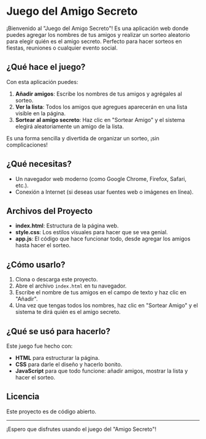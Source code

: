 # Juego del Amigo Secreto

¡Bienvenido al "Juego del Amigo Secreto"! Es una aplicación web donde puedes agregar los nombres de tus amigos y realizar un sorteo aleatorio para elegir quién es el amigo secreto. Perfecto para hacer sorteos en fiestas, reuniones o cualquier evento social.


## ¿Qué hace el juego?

Con esta aplicación puedes:

1. **Añadir amigos**: Escribe los nombres de tus amigos y agrégales al sorteo.
2. **Ver la lista**: Todos los amigos que agregues aparecerán en una lista visible en la página.
3. **Sortear al amigo secreto**: Haz clic en "Sortear Amigo" y el sistema elegirá aleatoriamente un amigo de la lista.

Es una forma sencilla y divertida de organizar un sorteo, ¡sin complicaciones!

## ¿Qué necesitas?

- Un navegador web moderno (como Google Chrome, Firefox, Safari, etc.).
- Conexión a Internet (si deseas usar fuentes web o imágenes en línea).

## Archivos del Proyecto

- **index.html**: Estructura de la página web.
- **style.css**: Los estilos visuales para hacer que se vea genial.
- **app.js**: El código que hace funcionar todo, desde agregar los amigos hasta hacer el sorteo.

## ¿Cómo usarlo?

1. Clona o descarga este proyecto.
2. Abre el archivo `index.html` en tu navegador.
3. Escribe el nombre de tus amigos en el campo de texto y haz clic en "Añadir".
4. Una vez que tengas todos los nombres, haz clic en "Sortear Amigo" y el sistema te dirá quién es el amigo secreto.

## ¿Qué se usó para hacerlo?

Este juego fue hecho con:

- **HTML** para estructurar la página.
- **CSS** para darle el diseño y hacerlo bonito.
- **JavaScript** para que todo funcione: añadir amigos, mostrar la lista y hacer el sorteo.


## Licencia

Este proyecto es de código abierto.

---

¡Espero que disfrutes usando el juego del "Amigo Secreto"!